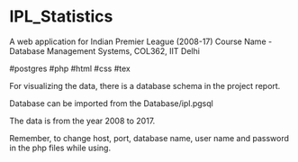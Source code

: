 # IPL_Statistics
A web application for Indian Premier League (2008-17) 
Course Name - Database Management Systems, COL362, IIT Delhi

#postgres #php #html #css #tex

For visualizing the data, there is a database schema in the project report.

Database can be imported from the Database/ipl.pgsql 

The data is from the year 2008 to 2017.

Remember, to change host, port, database name, user name and password in the php files while using.
